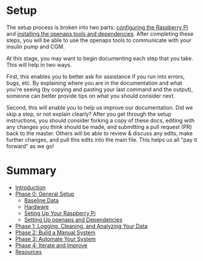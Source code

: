 # Setup

The setup process is broken into two parts: [configuring the Raspberry Pi](rpi.md) and [installing the openaps tools and dependencies](openaps.md). After completing these steps, you will be able to use the openaps tools to communicate with your insulin pump and CGM.

At this stage, you may want to begin documenting each step that you take. This will help in two ways. 

First, this enables you to better ask for assistance if you run into errors, bugs, etc. By explaining where you are in the documentation and what you're seeing (by copying and pasting your last command and the output), someone can better provide tips on what you should consider next. 

Second, this will enable you to help us improve our documentation. Did we skip a step, or not explain clearly? After you get through the setup instructions, you should consider forking a copy of these docs, editing with any changes you think should be made, and submitting a pull request (PR) back to the master. Others will be able to review & discuss any edits, make further changes, and pull this edits into the main file. This helps us all "pay it forward" as we go!

# Summary

* [Introduction](../../README.md)
* [Phase 0: General Setup](../../docs/getting-started/setup.md)
   * [Baseline Data](../../docs/getting-started/baseline-data.md)
   * [Hardware](../../docs/getting-started/hardware.md)
   * [Seting Up Your Raspberry Pi](../../docs/getting-started/rpi.md)
   * [Setting Up openaps and Dependencies](../../docs/getting-started/openaps.md)
* [Phase 1: Logging, Cleaning, and Analyzing Your Data](../../docs/Log-clean-analyze-with-openaps-tools/log-clean-analyze.md)
* [Phase 2: Build a Manual System](../../docs/Build-manual-system/considerations.md)
* [Phase 3: Automate Your System](../../docs/Automate-system/considerations.md)
* [Phase 4: Iterate and Improve](../../docs/Iterate-improve/improvement-projects.md)
* [Resources](../../docs/Resources/resources.md)

